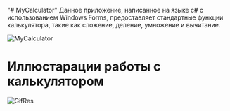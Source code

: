 "# MyCalculator" 
Данное приложение, написанное на языке с# с использованием Windows Forms, предоставляет стандартные функции калькулятора, такие как сложение, деление, умножение и вычитание.

![MyCalculator](https://user-images.githubusercontent.com/96730744/197638419-24e94850-41a7-46f9-bd4c-c23a7d48ad52.png)

# Иллюстарации работы с калькулятором
![GifRes](https://user-images.githubusercontent.com/96730744/197640702-ca911174-4dd6-4d31-bab0-1694fa052aef.gif)
